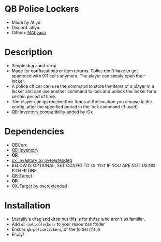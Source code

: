 # QB Police Lockers
* Made by Atiya
* Discord: atiya.
* Github: [MAtiyaaa](https://github.com/MAtiyaaa)

# Description
* Simple drag-and-drop
* Made for confiscations or item returns. Police don't have to get spammed with 911 calls anymore. The player can simply open their locker.
* A police officer can use the command to store the items of a player in a locker and can use another command to lock and unlock the locker for a certain period of time.
* The player can go receive their items at the location you choose in the config, after the specified period in the lock command (if used)
* QB-Inventory compatibility added by iOx

# Dependencies
* [QBCore](https://github.com/qbcore-framework)
* [QB-Inventory](https://github.com/qbcore-framework/qb-inventory)
* **OR**
* [ox_inventory by overextended](https://github.com/overextended/ox_inventory)
* BELOW IS OPTIONAL, SET CONFIG TO `3D TEXT` IF YOU ARE NOT USING EITHER ONE
* [QB-Target](https://github.com/qbcore-framework/qb-target)
* **OR**
* [OX_Target by overextended](https://github.com/overextended/ox_target)

# Installation
* Literally a drag and drop but this is for those who aren't as familiar.
* Add `qb-policelockers` to your resources folder
* Ensure `qb-policelockers`, or the folder it's in
* Enjoy!

